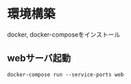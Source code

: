 # 環境構築

docker, docker-composeをインストール



## webサーバ起動

```
docker-compose run --service-ports web
```
